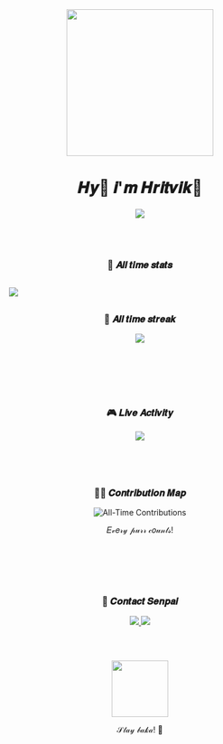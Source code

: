 <div align="center">
  <img src="https://i.postimg.cc/2jW7RHjF/download-50-removebg-preview.png" width="260" height="260" />
  
  # 𝑯𝒚👋 𝒊'𝒎 𝑯𝒓𝒊𝒕𝒗𝒊𝒌🐾


<div align="center" style="margin: 20px 0;">
  <img src="https://skillicons.dev/icons?i=py,mysql,postgres,react,js,php,docker,ai,mongodb,git&theme=dark" />
</div>

<div style="display: grid; grid-template-columns: repeat(auto-fit, minmax(300px, 1fr)); gap: 20px; margin: 30px 0;">
  <div style="background: rgba(255,255,255,0.1); padding: 20px; border-radius: 20px;">
  <h3>📜 𝑨𝒍𝒍 𝒕𝒊𝒎𝒆 𝒔𝒕𝒂𝒕𝒔</h3>

  <div style="display: grid; grid-template-columns: repeat(auto-fit, minmax(300px, 1fr)); gap: 20px; margin: 30px 0;">
    <img src="https://github-profile-summary-cards.vercel.app/api/cards/profile-details?username=kacf&layout=compact&theme=tokyonight&range=all_time" />
  </div>
  <h3>📄 𝑨𝒍𝒍 𝒕𝒊𝒎𝒆 𝒔𝒕𝒓𝒆𝒂𝒌</h3>

  <img src="https://github-readme-streak-stats.herokuapp.com/?user=kacf&theme=tokyonight&range=all_time" />
</div>

<div style="display: grid; grid-template-columns: repeat(auto-fit, minmax(300px, 1fr)); gap: 20px; margin: 30px 0;">
  <div style="background: rgba(255,255,255,0.1); padding: 20px; border-radius: 20px;">
    <h3>🎮 𝑳𝒊𝒗𝒆 𝑨𝒄𝒕𝒊𝒗𝒊𝒕𝒚</h3>
    <img src="https://github-readme-activity-graph.vercel.app/graph?username=kacf&theme=react-dark&area=true&hide_border=true" />
  </div>
  
  <div style="background: rgba(255,255,255,0.1); padding: 20px; border-radius: 20px;">
    <h3>👨‍💻 𝑪𝒐𝒏𝒕𝒓𝒊𝒃𝒖𝒕𝒊𝒐𝒏 𝑴𝒂𝒑</h3>
    <img src="https://ghchart.rshah.org/kacf" alt="All-Time Contributions" />
    <p>𝐸𝓋𝑒𝓇𝓎 𝓅𝓊𝓇𝓇 𝒸𝑜𝓊𝓃𝓉𝓈!</p>
  </div>


<div align="center" style="margin-top: 30px;">
  <h3>🔮 𝑪𝒐𝒏𝒕𝒂𝒄𝒕 𝑺𝒆𝒏𝒑𝒂𝒊</h3>
  <a href="abhi banaya nahi">
    <img src="https://img.shields.io/badge/-Portfolio-%23FF69B4?style=for-the-badge&logo=heart&logoColor=white" />
  </a>
  <a href="mailto:kacchan@outlook.in">
    <img src="https://img.shields.io/badge/-Email-%23FF1493?style=for-the-badge&logo=mail.ru&logoColor=white" />
  </a>
</div>

<div align="center" style="margin: 40px 0;">
  <img src="https://cataas.com/cat/gif?random=${Math.random()}" width="100" />
  <p>𝒮𝓉𝒶𝓎 𝒷𝒶𝓀𝒶! 🎀</p>
</div>
